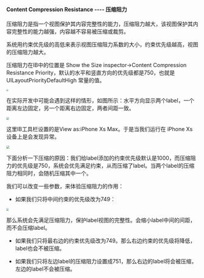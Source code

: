#### Content Compression Resistance ---- 压缩阻力 

压缩阻力是指一个视图保护其内容完整性的能力，压缩阻力越大，该视图保护其内容完整性的能力越强，内容越不容易被压缩或裁剪。

系统用约束优先级的高低来表示视图压缩阻力系数的大小，约束优先级越高，视图的压缩阻力越大。

压缩阻力在IB中的位置是 Show the Size inspector->Content Compression Resistance Priority，默认的水平和竖直方向的优先级都是750，也就是 UILayoutPriorityDefaultHigh 常量的值。

<img src="https://user-gold-cdn.xitu.io/2020/3/13/170d22d3301272f1?w=1128&amp;h=396&amp;f=png&amp;s=132865" style="zoom:33%;" />

在实际开发中可能会遇到这样的情形，如图所示：水平方向显示两个label，一个距离左边固定，另一个距离右边固定，两者间距一致。

<img src="/Users/momo/Documents/Knowledge/ImageFolder/1-3-2.png" style="zoom:42%;" />

这里IB工具栏设置的是View as:iPhone Xs Max。于是当我们运行在 iPhone Xs 设备上是会发现异常。

<img src="https://user-gold-cdn.xitu.io/2020/3/13/170d217b3b0400f6?w=758&amp;h=274&amp;f=png&amp;s=16945" style="zoom:50%;" />

下面分析一下压缩的原因：我们给label添加的约束优先级默认是1000，而压缩阻力的优先级是750，系统会优先满足约束，从而压缩了label。当两个label的压缩阻力相同时，会随机压缩其中一个。

我们可以改变一些参数，来体验压缩阻力的作用：

- 如果我们只将中间约束的优先级改为749：

<img src="https://user-gold-cdn.xitu.io/2020/3/13/170d21e4f516d79b?w=896&amp;h=432&amp;f=png&amp;s=199425" style="zoom:40%;" />

​		那么系统会先满足压缩阻力，保护label视图的完整性。会缩小label中间的间距，而不会压缩label。

- 如果我们只将最右边的约束优先级改为749。那么右边约束的优先级将降低，label也会不被压缩。

- 如果我们只将左边label的压缩阻力设置成751，那么右边的label将会被压缩，左边的label不会被压缩。